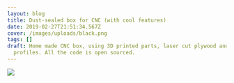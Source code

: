 ```yaml
---
layout: blog
title: Dust-sealed box for CNC (with cool features)
date: 2019-02-27T21:51:34.567Z
cover: /images/uploads/black.png
tags: []
draft: Home made CNC box, using 3D printed parts, laser cut plywood and alu
  profiles. All the code is open sourced.
---
```

![](/images/uploads/black.png)
